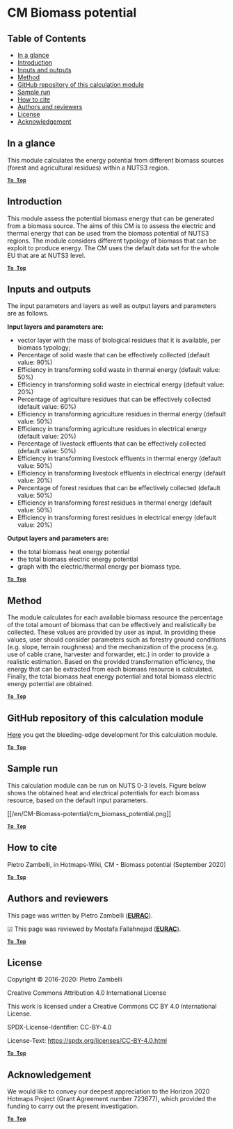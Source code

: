 # CM Biomass potential

## Table of Contents
* [In a glance](#in-a-glance)
* [Introduction](#introduction)
* [Inputs and outputs](#inputs-and-outputs)
* [Method](#method)
* [GitHub repository of this calculation module](#github-repository-of-this-calculation-module)
* [Sample run](#sample-run)
* [How to cite](#how-to-cite)
* [Authors and reviewers](#authors-and-reviewers)
* [License](#license)
* [Acknowledgement](#acknowledgement)

## In a glance

This module calculates the energy potential from different biomass sources (forest and agricultural residues) within a NUTS3 region.

[**`To Top`**](#table-of-contents)

## Introduction

This module assess the potential biomass energy that can be generated from a biomass source.
The aims of this CM is to assess the electric and thermal energy that can be used from the biomass potential of NUTS3 regions. The module considers different typology of biomass that can be exploit to produce energy.
The CM uses the default data set for the whole EU that are at NUTS3 level. 



[**`To Top`**](#table-of-contents)


## Inputs and outputs

The input parameters and layers as well as output layers and parameters are as follows.


**Input layers and parameters are:**

* vector layer with the mass of biological residues that it is available, per biomass typology;
* Percentage of solid waste that can be effectively collected (default value: 90%)
* Efficiency in transforming solid waste in thermal energy (default value: 50%)
* Efficiency in transforming solid waste in electrical energy (default value: 20%)
* Percentage of agriculture residues that can be effectively collected (default value: 60%)
* Efficiency in transforming agriculture residues in thermal energy (default value: 50%)
* Efficiency in transforming agriculture residues in electrical energy (default value: 20%)
* Percentage of livestock effluents that can be effectively collected (default value: 50%)
* Efficiency in transforming livestock effluents in thermal energy (default value: 50%)
* Efficiency in transforming livestock effluents in electrical energy (default value: 20%)
* Percentage of forest residues that can be effectively collected (default value: 50%)
* Efficiency in transforming forest residues in thermal energy (default value: 50%)
* Efficiency in transforming forest residues in electrical energy (default value: 20%)

**Output layers and parameters are:**

* the total biomass heat energy potential
* the total biomass electric energy potential
* graph with the electric/thermal energy per biomass type.

[**`To Top`**](#table-of-contents)


## Method

The module calculates for each available biomass resource the percentage of the total amount of biomass that can be effectively and realistically be collected. These values are provided by user as input. In providing these values, user should consider parameters such as forestry ground conditions (e.g. slope, terrain roughness) and the mechanization of the process (e.g. use of cable crane, harvester and forwarder, etc.) in order to provide a realistic estimation.
Based on the provided transformation efficiency, the energy that can be extracted from each biomass resource is calculated. Finally, the total biomass heat energy potential and total biomass electric energy potential are obtained.

[**`To Top`**](#table-of-contents)


## GitHub repository of this calculation module

[Here](https://github.com/HotMaps/biomass_potential) you get the bleeding-edge development for this calculation module.

[**`To Top`**](#table-of-contents)


## Sample run

This calculation module can be run on NUTS 0-3 levels. Figure below shows the obtained heat and electrical potentials for each biomass resource, based on the default input parameters.

[[/en/CM-Biomass-potential/cm_biomass_potential.png]]

[**`To Top`**](#table-of-contents)


## How to cite

Pietro Zambelli, in Hotmaps-Wiki, CM - Biomass potential (September 2020)

[**`To Top`**](#table-of-contents)

## Authors and reviewers

This page was written by Pietro Zambelli (**[EURAC](http://www.eurac.edu)**).

&#9745; This page was reviewed by Mostafa Fallahnejad (**[EURAC](http://www.eurac.edu)**).


[**`To Top`**](#table-of-contents)

## License

Copyright © 2016-2020: Pietro Zambelli

Creative Commons Attribution 4.0 International License

This work is licensed under a Creative Commons CC BY 4.0 International License.

SPDX-License-Identifier: CC-BY-4.0

License-Text: https://spdx.org/licenses/CC-BY-4.0.html

[**`To Top`**](#table-of-contents)

## Acknowledgement

We would like to convey our deepest appreciation to the Horizon 2020 Hotmaps Project (Grant Agreement number 723677), which provided the funding to carry out the present investigation.

[**`To Top`**](#table-of-contents)